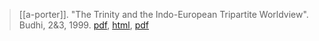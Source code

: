 > [[a-porter]]. "The Trinity and the Indo-European Tripartite Worldview". Budhi, 2&3, 1999. [pdf](https://journals.ateneo.edu/ojs/index.php/budhi/article/view/629/626), [html](http://www.tdl.com/~app/trinity.html), [pdf](a/a-porter1999.pdf)